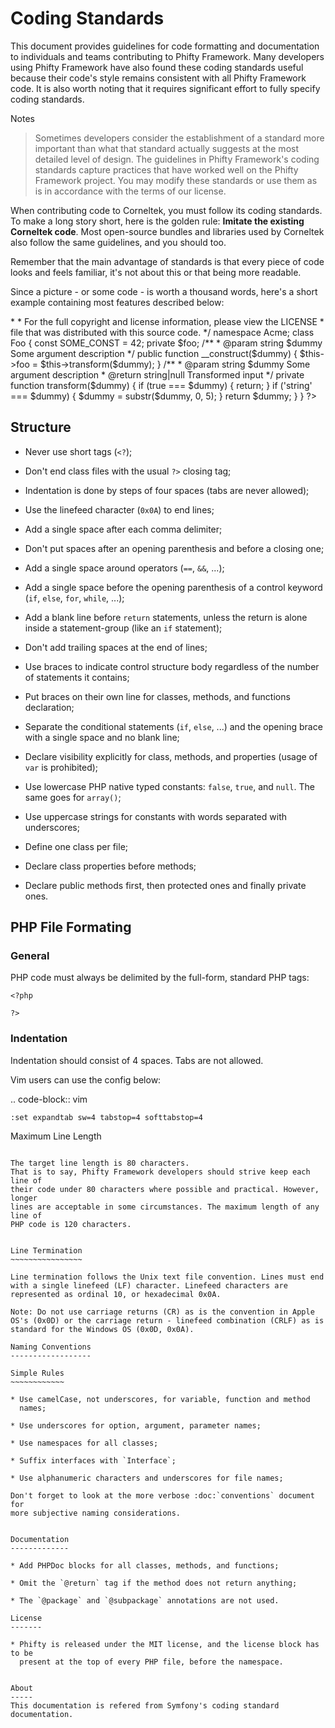 Coding Standards
================

This document provides guidelines for code formatting and documentation to
individuals and teams contributing to Phifty Framework. Many developers using
Phifty Framework have also found these coding standards useful because their
code's style remains consistent with all Phifty Framework code. It is also worth
noting that it requires significant effort to fully specify coding standards.

Notes

> Sometimes developers consider the establishment of a standard more
> important than what that standard actually suggests at the most detailed level
> of design. The guidelines in Phifty Framework's coding standards capture
> practices that have worked well on the Phifty Framework project. You may modify
> these standards or use them as is in accordance with the terms of our license. 

When contributing code to Corneltek, you must follow its coding standards. To
make a long story short, here is the golden rule: **Imitate the existing
Corneltek code**.  Most open-source bundles and libraries used by Corneltek also
follow the same guidelines, and you should too.

Remember that the main advantage of standards is that every piece of code
looks and feels familiar, it's not about this or that being more readable.

Since a picture - or some code - is worth a thousand words, here's a short
example containing most features described below:

<?php

    /*
     * This file is part of the Corneltek package.
     *
     * @category   Corneltek
     * @package    Acme
     * @copyright  Copyright (c) 2010 Corneltek Inc. (http://corneltek.com)
     * @author     Yo-An Lin <pedro@corneltek.com>
     *
     * For the full copyright and license information, please view the LICENSE
     * file that was distributed with this source code.
     */

    namespace Acme;

    class Foo
    {
        const SOME_CONST = 42;

        private $foo;

        /**
         * @param string $dummy Some argument description
         */
        public function __construct($dummy)
        {
            $this->foo = $this->transform($dummy);
        }

        /**
         * @param string $dummy Some argument description
         * @return string|null Transformed input
         */
        private function transform($dummy)
        {
            if (true === $dummy) {
                return;
            }
            if ('string' === $dummy) {
                $dummy = substr($dummy, 0, 5);
            }

            return $dummy;
        }
    }

?>

Structure
---------

* Never use short tags (`<?`);

* Don't end class files with the usual `?>` closing tag;

* Indentation is done by steps of four spaces (tabs are never allowed);

* Use the linefeed character (`0x0A`) to end lines;

* Add a single space after each comma delimiter;

* Don't put spaces after an opening parenthesis and before a closing one;

* Add a single space around operators (`==`, `&&`, ...);

* Add a single space before the opening parenthesis of a control keyword
  (`if`, `else`, `for`, `while`, ...);

* Add a blank line before `return` statements, unless the return is alone
  inside a statement-group (like an `if` statement);

* Don't add trailing spaces at the end of lines;

* Use braces to indicate control structure body regardless of the number of
  statements it contains;

* Put braces on their own line for classes, methods, and functions
  declaration;

* Separate the conditional statements (`if`, `else`, ...) and the opening
  brace with a single space and no blank line;

* Declare visibility explicitly for class, methods, and properties (usage of
  `var` is prohibited);

* Use lowercase PHP native typed constants: `false`, `true`, and `null`. The
  same goes for `array()`;

* Use uppercase strings for constants with words separated with underscores;

* Define one class per file;

* Declare class properties before methods;

* Declare public methods first, then protected ones and finally private ones.


PHP File Formating
------------------

### General

PHP code must always be delimited by the full-form, standard PHP tags:

    <?php

    ?>

### Indentation

Indentation should consist of 4 spaces. Tabs are not allowed.

Vim users can use the config below:

.. code-block:: vim

    :set expandtab sw=4 tabstop=4 softtabstop=4

Maximum Line Length
~~~~~~~~~~~~~~~~~~~

The target line length is 80 characters. 
That is to say, Phifty Framework developers should strive keep each line of
their code under 80 characters where possible and practical. However, longer
lines are acceptable in some circumstances. The maximum length of any line of
PHP code is 120 characters.


Line Termination
~~~~~~~~~~~~~~~~

Line termination follows the Unix text file convention. Lines must end with a single linefeed (LF) character. Linefeed characters are represented as ordinal 10, or hexadecimal 0x0A.

Note: Do not use carriage returns (CR) as is the convention in Apple OS's (0x0D) or the carriage return - linefeed combination (CRLF) as is standard for the Windows OS (0x0D, 0x0A).

Naming Conventions
------------------

Simple Rules
~~~~~~~~~~~~

* Use camelCase, not underscores, for variable, function and method
  names;

* Use underscores for option, argument, parameter names;

* Use namespaces for all classes;

* Suffix interfaces with `Interface`;

* Use alphanumeric characters and underscores for file names;

Don't forget to look at the more verbose :doc:`conventions` document for
more subjective naming considerations.


Documentation
-------------

* Add PHPDoc blocks for all classes, methods, and functions;

* Omit the `@return` tag if the method does not return anything;

* The `@package` and `@subpackage` annotations are not used.

License
-------

* Phifty is released under the MIT license, and the license block has to be
  present at the top of every PHP file, before the namespace.


About
-----
This documentation is refered from Symfony's coding standard documentation.

